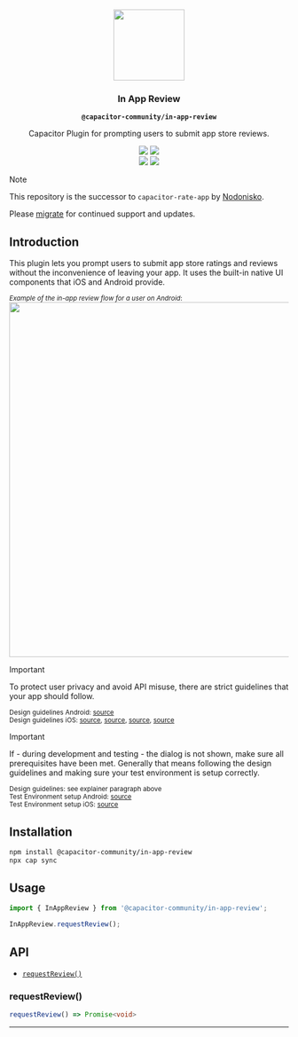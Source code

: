 <p align="center"><br><img src="https://user-images.githubusercontent.com/236501/85893648-1c92e880-b7a8-11ea-926d-95355b8175c7.png" width="128" height="128" /></p>
<h3 align="center">In App Review</h3>
<p align="center"><strong><code>@capacitor-community/in-app-review</code></strong></p>
<p align="center">
  Capacitor Plugin for prompting users to submit app store reviews.
</p>

<p align="center">
  <img src="https://img.shields.io/maintenance/yes/2025?style=flat-square" />
  <a href="https://www.npmjs.com/package/@capacitor-community/in-app-review"><img src="https://img.shields.io/npm/l/@capacitor-community/in-app-review?style=flat-square" /></a>
<br>
  <a href="https://www.npmjs.com/package/@capacitor-community/in-app-review"><img src="https://img.shields.io/npm/dw/@capacitor-community/in-app-review?style=flat-square" /></a>
  <a href="https://www.npmjs.com/package/@capacitor-community/in-app-review"><img src="https://img.shields.io/npm/v/@capacitor-community/in-app-review?style=flat-square" /></a>
</p>

> [!NOTE]
> This repository is the successor to `capacitor-rate-app` by [Nodonisko](https://github.com/Nodonisko).
>
> Please [migrate](https://github.com/capacitor-community/in-app-review/releases/tag/v6.0.0) for continued support and updates.

## Introduction

This plugin lets you prompt users to submit app store ratings and reviews without the inconvenience of leaving your app. It uses the built-in native UI components that iOS and Android provide.

<sub>_Example of the in-app review flow for a user on Android_:</sub>
<br>
<img src="https://github.com/capacitor-community/privacy-screen/assets/35837839/11ec6398-20df-46f3-9687-2c7f0990fc37" width="640" />
<br>

> [!IMPORTANT]
> To protect user privacy and avoid API misuse, there are strict guidelines that your app should follow.
>
> <sub>Design guidelines Android: [source](https://developer.android.com/guide/playcore/in-app-review)</sub>
> <br>
> <sub>Design guidelines iOS: [source](https://developer.apple.com/documentation/storekit/skstorereviewcontroller/3566727-requestreview), [source](https://developer.apple.com/app-store/ratings-and-reviews/), [source](https://developer.apple.com/documentation/storekit/requesting_app_store_reviews), [source](https://developer.apple.com/design/human-interface-guidelines/ratings-and-reviews)</sub>

> [!IMPORTANT]
> If - during development and testing - the dialog is not shown, make sure all prerequisites have been met.
> Generally that means following the design guidelines and making sure your test environment is setup correctly.
>
> <sub>Design guidelines: see explainer paragraph above</sub>
> <br>
> <sub>Test Environment setup Android: [source](https://developer.android.com/guide/playcore/in-app-review/test)</sub>
> <br>
> <sub>Test Environment setup iOS: [source](https://developer.apple.com/documentation/storekit/skstorereviewcontroller/3566727-requestreview#4278434)</sub>

## Installation

```bash
npm install @capacitor-community/in-app-review
npx cap sync
```

## Usage

```ts
import { InAppReview } from '@capacitor-community/in-app-review';

InAppReview.requestReview();
```

## API

<docgen-index>

* [`requestReview()`](#requestreview)

</docgen-index>

<docgen-api>
<!--Update the source file JSDoc comments and rerun docgen to update the docs below-->

### requestReview()

```typescript
requestReview() => Promise<void>
```

--------------------

</docgen-api>
